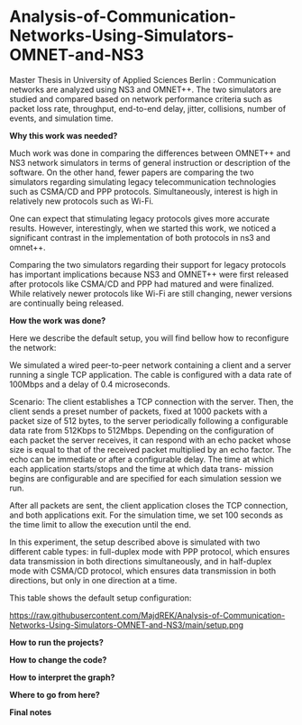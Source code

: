 # Analysis-of-Communication-Networks-Using-Simulators-OMNET-and-NS3
Master Thesis in University of Applied Sciences Berlin : Communication networks are analyzed using NS3 and OMNET++. The two simulators are studied and compared based on network performance criteria such as packet loss rate, throughput, end-to-end delay, jitter, collisions, number of events, and simulation time.


**Why this work was needed?** 

Much work was done in comparing the differences
between OMNET++ and NS3 network simulators in terms of general instruction
or description of the software. On the other hand, fewer papers are comparing the
two simulators regarding simulating legacy telecommunication technologies such as
CSMA/CD and PPP protocols. Simultaneously, interest is high in relatively new
protocols such as Wi-Fi.

One can expect that stimulating legacy protocols gives more accurate results.
However, interestingly, when we started this work, we noticed a significant contrast
in the implementation of both protocols in ns3 and omnet++.

Comparing the two simulators regarding their support for legacy protocols
has important implications because NS3 and OMNET++ were first released after
protocols like CSMA/CD and PPP had matured and were finalized. While relatively
newer protocols like Wi-Fi are still changing, newer versions are continually being
released.

**How the work was done?**

Here we describe the default setup, you will find bellow how to reconfigure the network:

We simulated a wired peer-to-peer network containing a client and a server running
a single TCP application. The cable is configured with a data rate of 100Mbps and
a delay of 0.4 microseconds.

Scenario: The client establishes a TCP connection with the server. Then, the client sends a
preset number of packets, fixed at 1000 packets with a packet size of 512 bytes, to the
server periodically following a configurable data rate from 512Kbps to 512Mbps.
Depending on the configuration of each packet the server receives, it can respond
with an echo packet whose size is equal to that of the received packet multiplied by
an echo factor. The echo can be immediate or after a configurable delay.
The time at which each application starts/stops and the time at which data trans-
mission begins are configurable and are specified for each simulation session we
run.

After all packets are sent, the client application closes the TCP connection, and
both applications exit. For the simulation time, we set 100 seconds as the time limit
to allow the execution until the end.

In this experiment, the setup described above is simulated with two different cable
types: in full-duplex mode with PPP protocol, which ensures data transmission in
both directions simultaneously, and in half-duplex mode with CSMA/CD protocol,
which ensures data transmission in both directions, but only in one direction at a
time.

This table shows the default setup configuration:

https://raw.githubusercontent.com/MajdREK/Analysis-of-Communication-Networks-Using-Simulators-OMNET-and-NS3/main/setup.png

**How to run the projects?**

**How to change the code?**

**How to interpret the graph?**

**Where to go from here?**

**Final notes**
